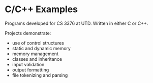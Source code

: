 C/C++ Examples
==============

Programs developed for CS 3376 at UTD. Written in either C or C++.

Projects demonstrate:
- use of control structures
- static and dynamic memory
- memory management
- classes and inheritance
- input validation
- output formatting
- file tokenizing and parsing
